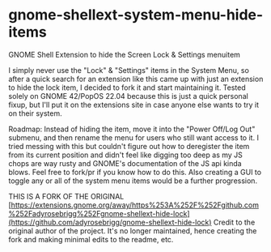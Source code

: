 

# gnome-shellext-system-menu-hide-items
 GNOME Shell Extension to hide the Screen Lock & Settings menuitem

I simply never use the "Lock" & "Settings" items in the System Menu, so after a quick search for an extension like this came up with just an extension to hide the lock item, I decided to fork it and start maintaining it. Tested solely on GNOME 42/PopOS 22.04 because this is just a quick personal fixup, but I'll put it on the extensions site in case anyone else wants to try it on their system.

Roadmap: Instead of hiding the item, move it into the "Power Off/Log Out" submenu, and then rename the menu for users who still want access to it. I tried messing with this but couldn't figure out how to deregister the item from its current position and didn't feel like digging too deep as my JS chops are way rusty and GNOME's documentation of the JS api kinda blows. Feel free to fork/pr if you know how to do this. Also creating a GUI to toggle any or all of the system menu items would be a further progression.

THIS IS A FORK OF THE ORIGINAL [https://extensions.gnome.org/away/https%253A%252F%252Fgithub.com%252Fadyrosebrigg%252Fgnome-shellext-hide-lock](https://github.com/adyrosebrigg/gnome-shellext-hide-lock)
Credit to the original author of the project. It's no longer maintained, hence creating the fork and making minimal edits to the readme, etc.
